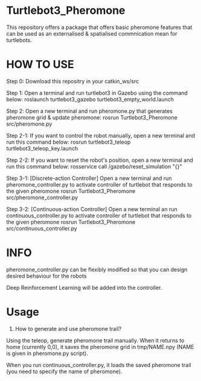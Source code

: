# Turtlebot3_Pheromone
This repository offers a package that offers basic pheromone features that can be used as an externalised &amp; spatialised commnication mean for turtlebots.

# HOW TO USE

Step 0: Download this repositry in your catkin_ws/src


Step 1: Open a terminal and run turtlebot3 in Gazebo using the command below:
roslaunch turtlebot3_gazebo turtlebot3_empty_world.launch

Step 2: Open a new terminal and run pheromone.py that generates pheromone grid & update pheromone:
rosrun Turtlebot3_Pheromone src/pheromone.py

Step 2-1: If you want to control the robot manually, open a new terminal and run this command below:
rosrun turtlebot3_teleop turtlebot3_teleop_key.launch

Step 2-2: If you want to reset the robot's position, open a new terminal and run this command below:
rosservice call /gazebo/reset_simulation "{}"

Step 3-1: [Discrete-action Controller] Open a new terminal and run pheromone_controller.py to activate controller of turtlebot that responds to the given pheromone
rosrun Turtlebot3_Pheromone src/pheromone_controller.py

Step 3-2: [Continuous-action Controller] Open a new terminal an run continuous_controller.py to activate controller of turtlebot that responds to the given pheromone
rosrun Turtlebot3_Pheromone src/continuous_controller.py
 
# INFO

pheromone_controller.py can be flexibly modified so that you can design desired behaviour for the robots

Deep Reinforcement Learning will be added into the controller.

# Usage

1. How to generate and use pheromone trail?

Using the teleop, generate pheromone trail manually. When it returns to home (currently 0,0), it saves the pheromone grid in tmp/NAME.npy (NAME is given in pheromone.py script).

When you run continuous_controller.py, it loads the saved pheromone trail (you need to specify the name of pheromone).  
